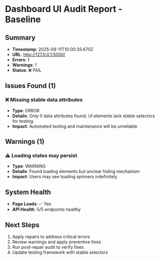 # Dashboard UI Audit Report - Baseline

## Summary
- **Timestamp**: 2025-09-11T10:00:35.670Z
- **URL**: http://127.0.0.1:5000/
- **Errors**: 1
- **Warnings**: 1
- **Status**: ❌ FAIL

## Issues Found (1)

### ❌ Missing stable data attributes
- **Type**: ERROR
- **Details**: Only 0 data attributes found. UI elements lack stable selectors for testing.
- **Impact**: Automated testing and maintenance will be unreliable


## Warnings (1)

### ⚠️ Loading states may persist
- **Type**: WARNING
- **Details**: Found loading elements but unclear hiding mechanism
- **Impact**: Users may see loading spinners indefinitely


## System Health
- **Page Loads**: ✅ Yes
- **API Health**: 5/5 endpoints healthy

## Next Steps
1. Apply repairs to address critical errors
2. Review warnings and apply preventive fixes
3. Run post-repair audit to verify fixes
4. Update testing framework with stable selectors
